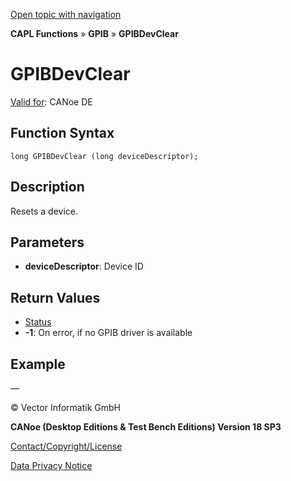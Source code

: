 [Open topic with navigation](../../../../../CANoeDEFamily.htm#Topics/CAPLFunctions/GPIB/Functions/CAPLfunctionGPIBDevClear.md)

**CAPL Functions** » **GPIB** » **GPIBDevClear**

# GPIBDevClear

[Valid for](../../../Shared/FeatureAvailability.md): CANoe DE

## Function Syntax

```plaintext
long GPIBDevClear (long deviceDescriptor);
```

## Description

Resets a device.

## Parameters

- **deviceDescriptor**: Device ID

## Return Values

- [Status](../CAPLfunctionsGPIBStatus.md)
- **-1**: On error, if no GPIB driver is available

## Example

—

© Vector Informatik GmbH

**CANoe (Desktop Editions & Test Bench Editions) Version 18 SP3**

[Contact/Copyright/License](../../../Shared/ContactCopyrightLicense.md)

[Data Privacy Notice](https://www.vector.com/int/en/company/get-info/privacy-policy/)